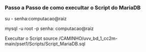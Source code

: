 ### Passo a Passo de como execultar o Script do MariaDB
su -
senha:computacao@raiz

mysql -u root -p
senha: computacao@raiz

Execultar o Script
source /CAMINHO/uvv_bd_1_cc2m-main/pset1/Scripts/Script_MariaDB.sql
